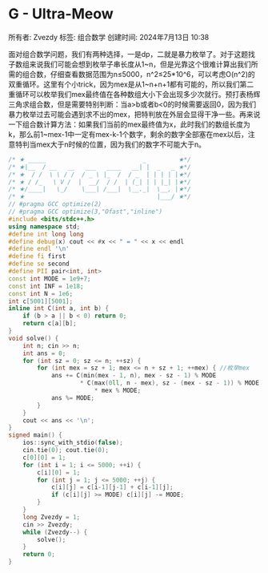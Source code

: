 # G - Ultra-Meow

所有者: Zvezdy
标签: 组合数学
创建时间: 2024年7月13日 10:38

面对组合数学问题，我们有两种选择，一是dp，二就是暴力枚举了。对于这题找子数组来说我们可能会想到枚举子串长度从1~n，但是光靠这个很难计算出我们所需的组合数，仔细查看数据范围为n≤5000，n^2≤25*10^6，可以考虑O(n^2)的双重循环。这里有个小trick，因为mex是从1~n+n+1都有可能的，所以我们第二重循环可以枚举我们mex最终值在各种数组大小下会出现多少次就行。预打表杨辉三角求组合数，但是需要特别判断：当a>b或者b<0的时候需要返回0，因为我们暴力枚举过去可能会遇到求不出的mex，把特判放在外层会显得干净一些。再来说一下组合数计算方法：如果我们当前的mex最终值为x，此时我们的数组长度为k，那么前1~mex-1中一定有mex-k-1个数字，剩余的数字全部塞在mex以后，注意特判当mex大于n时候的位置，因为我们的数字不可能大于n。

```cpp
/* ★ _____                           _         ★*/
/* ★|__  / __   __   ___   ____   __| |  _   _ ★*/
/* ★  / /  \ \ / /  / _ \ |_  /  / _  | | | | |★*/
/* ★ / /_   \ V /  |  __/  / /  | (_| | | |_| |★*/
/* ★/____|   \_/    \___| /___|  \__._|  \__, |★*/
/* ★                                     |___/ ★*/
// #pragma GCC optimize(2)
// #pragma GCC optimize(3,"Ofast","inline")
#include <bits/stdc++.h>
using namespace std;
#define int long long
#define debug(x) cout << #x << " = " << x << endl
#define endl '\n'
#define fi first
#define se second
#define PII pair<int, int>
const int MODE = 1e9+7;
const int INF = 1e18;
const int N = 1e6;
int c[5001][5001];
inline int C(int a, int b) {
    if (b > a || b < 0) return 0;
    return c[a][b];
}
void solve() {
    int n; cin >> n;
    int ans = 0;
    for (int sz = 0; sz <= n; ++sz) {
        for (int mex = sz + 1; mex <= n + sz + 1; ++mex) { //枚举mex
            ans += C(min(mex - 1, n), mex - sz - 1) % MODE 
                    * C(max(0ll, n - mex), sz - (mex - sz - 1)) % MODE 
                        * mex % MODE;
            ans %= MODE;
        }
    }
    cout << ans << '\n';
}
signed main() {
    ios::sync_with_stdio(false);
    cin.tie(0); cout.tie(0);
    c[0][0] = 1;
    for (int i = 1; i <= 5000; ++i) {
        c[i][0] = 1;
        for (int j = 1; j <= 5000; ++j) {
            c[i][j] = c[i-1][j-1] + c[i-1][j];
            if (c[i][j] >= MODE) c[i][j] -= MODE;
        }
    }
    long Zvezdy = 1;
    cin >> Zvezdy;
    while (Zvezdy--) {
        solve();
    }
    return 0;
}

```
